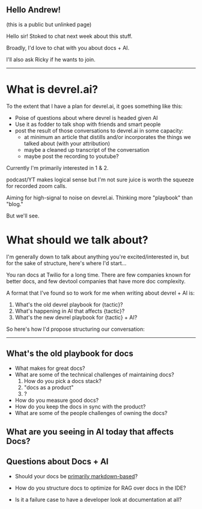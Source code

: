 ## Hello Andrew! 

(this is a public but unlinked page)

Hello sir! Stoked to chat next week about this stuff. 

Broadly, I'd love to chat with you about docs + AI. 

I'll also ask Ricky if he wants to join. 

---- 

# What is devrel.ai? 

To the extent that I have a plan for devrel.ai, it goes something like this: 
* Poise of questions about where devrel is headed given AI 
* Use it as fodder to talk shop with friends and smart people 
* post the result of those conversations to devrel.ai in some capacity: 
	* at minimum an article that distills and/or incorporates the things we talked about (with your attribution)
	* maybe a cleaned up transcript of the conversation
	* maybe post the recording to youtube? 

Currently I'm primarily interested in 1 & 2. 

podcast/YT makes logical sense but I'm not sure juice is worth the squeeze for recorded zoom calls. 

Aiming for high-signal to noise on devrel.ai. Thinking more "playbook" than "blog." 

But we'll see. 


# What should we talk about? 

I'm generally down to talk about anything you're excited/interested in, but for the sake of structure, here's where I'd start... 

You ran docs at Twilio for a long time. There are few companies known for better docs, and few devtool companies that have more doc complexity. 

A format that I've found so to work for me when writing about devrel + AI is: 

1. What's the old devrel playbook for {tactic}? 
2. What's happening in AI that affects {tactic}? 
3. What's the new devrel playbook for {tactic} + AI? 

So here's how I'd propose structuring our conversation: 

----

## What's the old playbook for docs

* What makes for great docs? 
* What are some of the technical challenges of maintaining docs? 
	1. How do you pick a docs stack? 
	2. "docs as a product" 
	3. ? 
* How do you measure good docs? 
* How do you keep the docs in sync with the product? 
* What are some of the people challenges of owning the docs? 


## What are you seeing in AI today that affects Docs? 



## Questions about Docs + AI 

* Should your docs be [primarily markdown-based](https://x.com/karpathy/status/1914488029873627597)? 

* How do you structure docs to optimize for RAG over docs in the IDE? 
  
* Is it a failure case to have a developer look at documentation at all?
